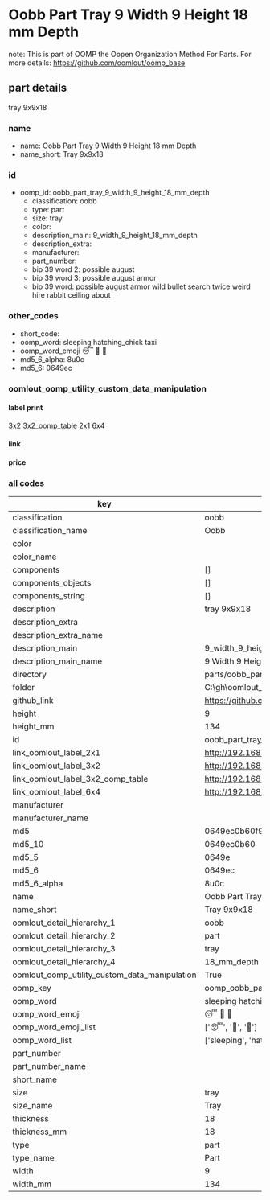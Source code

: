 # Oobb Part Tray 9 Width 9 Height 18 mm Depth  

note: This is part of OOMP the Oopen Organization Method For Parts. For more details: https://github.com/oomlout/oomp_base

##  part details
  



tray 9x9x18



### name
* name: Oobb Part Tray 9 Width 9 Height 18 mm Depth
* name_short: Tray 9x9x18 
### id
* oomp_id: oobb_part_tray_9_width_9_height_18_mm_depth
  * classification: oobb
  * type: part
  * size: tray
  * color: 
  * description_main: 9_width_9_height_18_mm_depth
  * description_extra: 
  * manufacturer: 
  * part_number: 
  * bip 39 word 2: possible august
  * bip 39 word 3: possible august armor
  * bip 39 word: possible august armor wild bullet search twice weird hire rabbit ceiling about

### other_codes
* short_code: 
* oomp_word: sleeping hatching_chick taxi
* oomp_word_emoji :sleeping: :hatching_chick: :taxi:
* md5_6_alpha: 8u0c
* md5_6: 0649ec






### oomlout_oomp_utility_custom_data_manipulation
#### label print
[3x2](http://192.168.1.245:1112/?label=oomp%208u0c)
[3x2_oomp_table](http://192.168.1.108:1112/?label=oomp%208u0c)
[2x1](http://192.168.1.242:1112/?label=oomp%208u0c)
[6x4](http://192.168.1.55:1112/?label=oomp%208u0c)    

#### link

                              

#### price







### all codes 
| key | value |  
| --- | --- |  
| classification | oobb |  
| classification_name | Oobb |  
| color |  |  
| color_name |  |  
| components | [] |  
| components_objects | [] |  
| components_string | [] |  
| description | tray 9x9x18 |  
| description_extra |  |  
| description_extra_name |  |  
| description_main | 9_width_9_height_18_mm_depth |  
| description_main_name | 9 Width 9 Height 18 mm Depth |  
| directory | parts/oobb_part_tray_9_width_9_height_18_mm_depth |  
| folder | C:\gh\oomlout_oobb_version_4_generated_parts\parts\oobb_part_tray_9_width_9_height_18_mm_depth |  
| github_link | https://github.com/oomlout/oomlout_oomp_part_src/tree/main/parts/oobb_part_tray_9_width_9_height_18_mm_depth |  
| height | 9 |  
| height_mm | 134 |  
| id | oobb_part_tray_9_width_9_height_18_mm_depth |  
| link_oomlout_label_2x1 | http://192.168.1.242:1112/?label=oomp%208u0c |  
| link_oomlout_label_3x2 | http://192.168.1.245:1112/?label=oomp%208u0c |  
| link_oomlout_label_3x2_oomp_table | http://192.168.1.108:1112/?label=oomp%208u0c |  
| link_oomlout_label_6x4 | http://192.168.1.55:1112/?label=oomp%208u0c |  
| manufacturer |  |  
| manufacturer_name |  |  
| md5 | 0649ec0b60f93d6b080f1fb017c3cd44 |  
| md5_10 | 0649ec0b60 |  
| md5_5 | 0649e |  
| md5_6 | 0649ec |  
| md5_6_alpha | 8u0c |  
| name | Oobb Part Tray 9 Width 9 Height 18 mm Depth |  
| name_short | Tray 9x9x18  |  
| oomlout_detail_hierarchy_1 | oobb |  
| oomlout_detail_hierarchy_2 | part |  
| oomlout_detail_hierarchy_3 | tray |  
| oomlout_detail_hierarchy_4 | 18_mm_depth |  
| oomlout_oomp_utility_custom_data_manipulation | True |  
| oomp_key | oomp_oobb_part_tray_9_width_9_height_18_mm_depth |  
| oomp_word | sleeping hatching_chick taxi |  
| oomp_word_emoji | :sleeping: :hatching_chick: :taxi: |  
| oomp_word_emoji_list | [':sleeping:', ':hatching_chick:', ':taxi:'] |  
| oomp_word_list | ['sleeping', 'hatching_chick', 'taxi'] |  
| part_number |  |  
| part_number_name |  |  
| short_name |  |  
| size | tray |  
| size_name | Tray |  
| thickness | 18 |  
| thickness_mm | 18 |  
| type | part |  
| type_name | Part |  
| width | 9 |  
| width_mm | 134 |  
